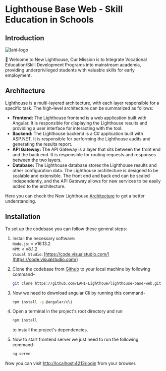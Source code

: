 # Lighthouse Base Web - Skill Education in Schools

## Introduction

![lahi-logo](https://github.com/LAHI-Lighthoue/lighthouse-base-web/assets/108608673/9e4e88b8-60f1-43ba-98b7-72b745f192fc)

👋 Welcome to New Lighthouse, Our Mission is to Integrate Vocational Education/Skill Development Programs into mainstream academia, providing underprivileged students with valuable skills for early employment.


## Architecture

Lighthouse is a multi-layered architecture, with each layer responsible for a specific task. The high-level architecture can be summarized as follows:

- **Frontend:** The Lighthouse frontend is a web application built with Angular. It is responsible for displaying the Lighthouse results and providing a user interface for interacting with the tool.
- **Backend:** The Lighthouse backend is a C# application built with ASP.NET. It is responsible for performing the Lighthouse audits and generating the results report.
- **API Gateway:** The API Gateway is a layer that sits between the front end and the back end. It is responsible for routing requests and responses between the two layers.
- **Database:** The Lighthouse database stores the Lighthouse results and other configuration data.
The Lighthouse architecture is designed to be scalable and extensible. The front end and back end can be scaled independently, and the API Gateway allows for new services to be easily added to the architecture.

Here you can check the New Lighthouse [Architecture](https://docs.google.com/presentation/d/1jgdvISTEu2sPxDKZ6jUHqmb5_ylz20RemXGXS9is2Fk/edit?usp=sharing) to get a better understanding.

## Installation

To set up the codebase you can follow these general steps:

1. Install the necessary software:</br>
   `Node.js`: < v16.13.2 </br>
   `NPM`: < v8.1.2 </br>
   `Visual Studio`: [https://code.visualstudio.com/](https://code.visualstudio.com/)

2. Clone the codebase from [Github](https://github.com/LAHI-Lighthoue/lighthouse-base-web.git)  to your local machine by following command-
   ```sh
   git clone https://github.com/LAHI-Lighthoue/lighthouse-base-web.git
   ```

4. Now we need to download angular Cli by running this command-
   ```sh
   npm install -g @angular/cli
   ```

6. Open a terminal in the project's root directory and run
   ```sh
   npm install
   ```
   to install the project's dependencies.

8. Now to start frontend server we just need to run the following command-
   ```sh
   ng serve
   ```

Now you can visit [http://localhost:4213/login](http://localhost:4213/login) from your browser.

